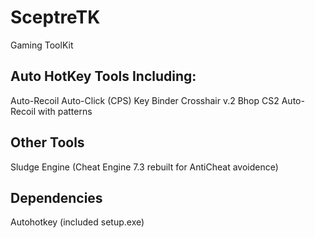 # SceptreTK
Gaming ToolKit
## Auto HotKey Tools Including:
Auto-Recoil
Auto-Click (CPS)
Key Binder
Crosshair v.2
Bhop
CS2 Auto-Recoil with patterns
## Other Tools
Sludge Engine (Cheat Engine 7.3 rebuilt for AntiCheat avoidence)
## Dependencies
Autohotkey (included setup.exe)
